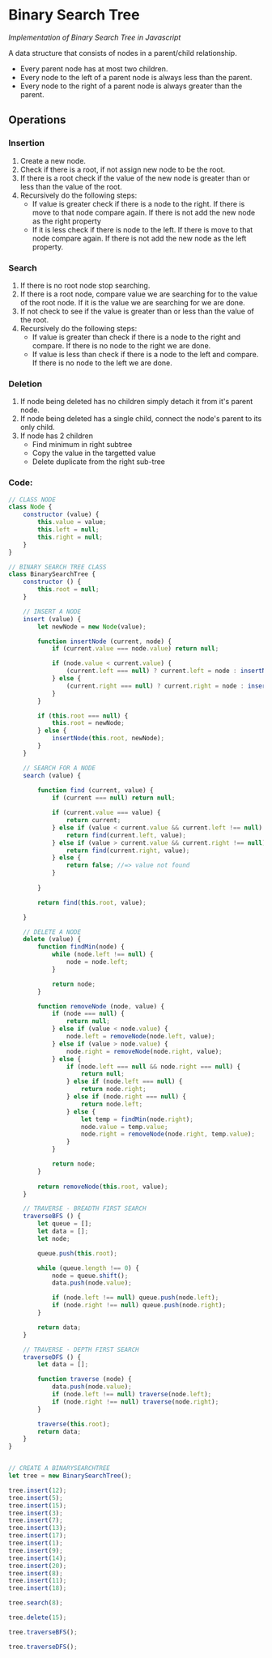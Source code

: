 # Binary Search Tree
_Implementation of Binary Search Tree in Javascript_

A data structure that consists of nodes in a parent/child relationship.

* Every parent node has at most two children.
* Every node to the left of a parent node is always less than the parent.
* Every node to the right of a parent node is always greater than the parent.

## Operations

### Insertion
1. Create a new node.
2. Check if there is a root, if not assign new node to be the root.
3. If there is a root check if the value of the new node is greater than or less than the value of the root.
4. Recursively do the following steps:
    * If value is greater check if there is a node to the right. If there is move to that node compare again. If there is not add the new node as the right property
    * If it is less check if there is node to the left. If there is move to that node compare again. If there is not add the new node as the left property.

### Search
1. If there is no root node stop searching.
2. If there is a root node, compare value we are searching for to the value of the root node. If it is the value we are searching for we are done.
3. If not check to see if the value is greater than or less than the value of the root.
4. Recursively do the following steps:
    * If value is greater than check if there is a node to the right and compare. If there is no node to the right we are done.
    * If value is less than check if there is a node to the left and compare. If there is no node to the left we are done.

### Deletion
1. If node being deleted has no children simply detach it from it's parent node.
2. If node being deleted has a single child, connect the node's parent to its only child.
3. If node has 2 children
    * Find minimum in right subtree
    * Copy the value in the targetted value
    * Delete duplicate from the right sub-tree


### Code:
```javascript {.line-numbers}
// CLASS NODE
class Node {
    constructor (value) {
        this.value = value;
        this.left = null;
        this.right = null;
    }
}

// BINARY SEARCH TREE CLASS
class BinarySearchTree {
    constructor () {
        this.root = null;
    }

    // INSERT A NODE
    insert (value) {
        let newNode = new Node(value);

        function insertNode (current, node) {
            if (current.value === node.value) return null;

            if (node.value < current.value) {
                (current.left === null) ? current.left = node : insertNode(current.left, node);
            } else {
                (current.right === null) ? current.right = node : insertNode(current.right, node);
            }
        }

        if (this.root === null) {
            this.root = newNode;
        } else {
            insertNode(this.root, newNode);
        }
    }

    // SEARCH FOR A NODE 
    search (value) {
        
        function find (current, value) {
            if (current === null) return null;

            if (current.value === value) {
                return current;
            } else if (value < current.value && current.left !== null) {
                return find(current.left, value);
            } else if (value > current.value && current.right !== null) {
                return find(current.right, value);
            } else {
                return false; //=> value not found
            }
            
        }

        return find(this.root, value);

    }

    // DELETE A NODE
    delete (value) {
        function findMin(node) {
            while (node.left !== null) {
                node = node.left;
            }

            return node;
        }

        function removeNode (node, value) {
            if (node === null) {
                return null;
            } else if (value < node.value) {
                node.left = removeNode(node.left, value);
            } else if (value > node.value) {
                node.right = removeNode(node.right, value);
            } else {
                if (node.left === null && node.right === null) {
                    return null;
                } else if (node.left === null) {
                    return node.right;
                } else if (node.right === null) {
                    return node.left;
                } else {
                    let temp = findMin(node.right);
                    node.value = temp.value;
                    node.right = removeNode(node.right, temp.value);
                }
            }

            return node;
        }
        
        return removeNode(this.root, value);
    }

    // TRAVERSE - BREADTH FIRST SEARCH
    traverseBFS () {
        let queue = [];
        let data = [];
        let node;

        queue.push(this.root);

        while (queue.length !== 0) {
            node = queue.shift();
            data.push(node.value);

            if (node.left !== null) queue.push(node.left);
            if (node.right !== null) queue.push(node.right);
        }

        return data;
    }

    // TRAVERSE - DEPTH FIRST SEARCH
    traverseDFS () {
        let data = [];

        function traverse (node) {
            data.push(node.value);
            if (node.left !== null) traverse(node.left);
            if (node.right !== null) traverse(node.right);
        }

        traverse(this.root);
        return data;
    }
}


// CREATE A BINARYSEARCHTREE
let tree = new BinarySearchTree();

tree.insert(12);
tree.insert(5);
tree.insert(15);
tree.insert(3);
tree.insert(7);
tree.insert(13);
tree.insert(17);
tree.insert(1);
tree.insert(9);
tree.insert(14);
tree.insert(20);
tree.insert(8);
tree.insert(11);
tree.insert(18);

tree.search(8);

tree.delete(15);

tree.traverseBFS();

tree.traverseDFS();
```

